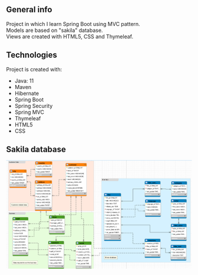 ## General info
Project in which I learn Spring Boot using MVC pattern.   
Models are based on "sakila" database.  
Views are created with HTML5, CSS and Thymeleaf.


## Technologies
Project is created with:
* Java: 11
* Maven
* Hibernate
* Spring Boot
* Spring Security
* Spring MVC
* Thymeleaf
* HTML5
* CSS

## Sakila database
![Alt text](https://github.com/Gdudek-git/resources/blob/main/movie-rental/sakila-db.png?raw=true)
